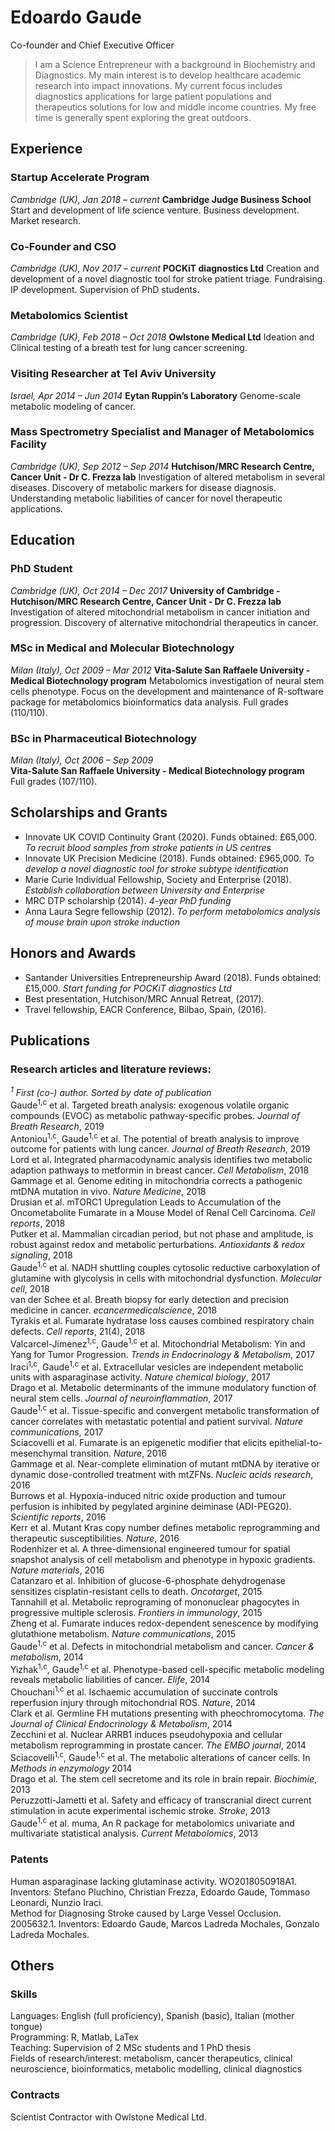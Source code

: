 # Edoardo Gaude

Co-founder and Chief Executive Officer

> I am a Science Entrepreneur with a background in Biochemistry and Diagnostics. My main interest is to develop healthcare academic research into impact innovations. My current focus includes diagnostics applications for large patient populations and therapeutics solutions for low and middle income countries. My free time is generally spent exploring the great outdoors.

## Experience

### Startup Accelerate Program

*Cambridge (UK), Jan 2018 – current*
**Cambridge Judge Business School**
Start and development of life science venture. Business development. Market research.

### Co-Founder and CSO

*Cambridge (UK), Nov 2017 – current*
**POCKiT diagnostics Ltd**
Creation and development of a novel diagnostic tool for stroke patient triage. Fundraising. IP development. Supervision of PhD students.

### Metabolomics Scientist

*Cambridge (UK), Feb 2018 – Oct 2018*
**Owlstone Medical Ltd**
Ideation and Clinical testing of a breath test for lung cancer screening.

### Visiting Researcher at Tel Aviv University

*Israel, Apr 2014 – Jun 2014*
**Eytan Ruppin’s Laboratory**
Genome-scale metabolic modeling of cancer.

### Mass Spectrometry Specialist and Manager of Metabolomics Facility

*Cambridge (UK), Sep 2012 – Sep 2014*
**Hutchison/MRC Research Centre, Cancer Unit - Dr C. Frezza lab**
Investigation of altered metabolism in several diseases. Discovery of metabolic markers for disease diagnosis. Understanding metabolic liabilities of cancer for novel therapeutic applications.

## Education

### PhD Student

*Cambridge (UK), Oct 2014 – Dec 2017*
**University of Cambridge - Hutchison/MRC Research Centre, Cancer Unit - Dr C. Frezza lab**
Investigation of altered mitochondrial metabolism in cancer initiation and progression. Discovery of alternative mitochondrial therapeutics in cancer.

### MSc in Medical and Molecular Biotechnology

*Milan (Italy), Oct 2009 – Mar 2012*
**Vita-Salute San Raffaele University - Medical Biotechnology program**
Metabolomics investigation of neural stem cells phenotype. Focus on the development and maintenance of R-software package for metabolomics bioinformatics data analysis.
Full grades (110/110).

### BSc in Pharmaceutical Biotechnology

*Milan (Italy), Oct 2006 – Sep 2009*\
**Vita-Salute San Raffaele University - Medical Biotechnology program**\
Full grades (107/110).

## Scholarships and Grants

* Innovate UK COVID Continuity Grant (2020). Funds obtained: £65,000. *To recruit blood samples from stroke patients in US centres*
* Innovate UK Precision Medicine (2018). Funds obtained: £965,000. *To develop a novel diagnostic tool for stroke subtype identification*
* Marie Curie Individual Fellowship, Society and Enterprise (2018). *Establish collaboration between University and Enterprise*
* MRC DTP scholarship (2014). *4-year PhD funding*
* Anna Laura Segre fellowship (2012). *To perform metabolomics analysis of mouse brain upon stroke induction*

## Honors and Awards

* Santander Universities Entrepreneurship Award (2018). Funds obtained: £15,000. *Start funding for POCKiT diagnostics Ltd*
* Best presentation, Hutchison/MRC Annual Retreat, (2017).
* Travel fellowship, EACR Conference, Bilbao, Spain, (2016).

## Publications

### Research articles and literature reviews:

*<sup>1</sup> First (co-) author. Sorted by date of publication*\
Gaude<sup>1,c</sup> et al. Targeted breath analysis: exogenous volatile organic compounds (EVOC) as metabolic pathway-specific probes. *Journal of Breath Research*, 2019\
Antoniou<sup>1,c</sup>, Gaude<sup>1,c</sup> et al. The potential of breath analysis to improve outcome for patients with lung cancer. *Journal of Breath Research*, 2019\
Lord et al. Integrated pharmacodynamic analysis identifies two metabolic adaption pathways to metformin in breast cancer. *Cell Metabolism*, 2018\
Gammage et al. Genome editing in mitochondria corrects a pathogenic mtDNA mutation in vivo. *Nature Medicine*, 2018\
Drusian et al. mTORC1 Upregulation Leads to Accumulation of the Oncometabolite Fumarate in a Mouse Model of Renal Cell Carcinoma. *Cell reports*, 2018\
Putker et al. Mammalian circadian period, but not phase and amplitude, is robust against redox and metabolic perturbations. *Antioxidants & redox signaling*, 2018\
Gaude<sup>1,c</sup> et al. NADH shuttling couples cytosolic reductive carboxylation of glutamine with glycolysis in cells with mitochondrial dysfunction. *Molecular cell*, 2018\
van der Schee et al. Breath biopsy for early detection and precision medicine in cancer. *ecancermedicalscience*, 2018\
Tyrakis et al. Fumarate hydratase loss causes combined respiratory chain defects. *Cell reports*, 21(4), 2018\
Valcarcel-Jimenez<sup>1,c</sup>,  Gaude<sup>1,c</sup> et al. Mitochondrial Metabolism: Yin and Yang for Tumor Progression. *Trends in Endocrinology & Metabolism*, 2017\
Iraci<sup>1,c</sup>, Gaude<sup>1,c</sup> et al. Extracellular vesicles are independent metabolic units with asparaginase activity. *Nature chemical biology*, 2017\
Drago et al. Metabolic determinants of the immune modulatory function of neural stem cells. *Journal of neuroinflammation*, 2017\
Gaude<sup>1,c</sup> et al. Tissue-specific and convergent metabolic transformation of cancer correlates with metastatic potential and patient survival. *Nature communications*, 2017\
Sciacovelli et al. Fumarate is an epigenetic modifier that elicits epithelial-to-mesenchymal transition. *Nature*, 2016\
Gammage et al. Near-complete elimination of mutant mtDNA by iterative or dynamic dose-controlled treatment with mtZFNs. *Nucleic acids research*, 2016\
Burrows et al. Hypoxia-induced nitric oxide production and tumour perfusion is inhibited by pegylated arginine deiminase (ADI-PEG20). *Scientific reports*, 2016\
Kerr et al. Mutant Kras copy number defines metabolic reprogramming and therapeutic susceptibilities. *Nature*, 2016\
Rodenhizer et al. A three-dimensional engineered tumour for spatial snapshot analysis of cell metabolism and phenotype in hypoxic gradients. *Nature materials*, 2016\
Catanzaro et al. Inhibition of glucose-6-phosphate dehydrogenase sensitizes cisplatin-resistant cells to death. *Oncotarget*, 2015\
Tannahill et al. Metabolic reprograming of mononuclear phagocytes in progressive multiple sclerosis. *Frontiers in immunology*, 2015\
Zheng et al. Fumarate induces redox-dependent senescence by modifying glutathione metabolism. *Nature communications*, 2015\
Gaude<sup>1,c</sup> et al. Defects in mitochondrial metabolism and cancer. *Cancer & metabolism*, 2014\
Yizhak<sup>1,c</sup>, Gaude<sup>1,c</sup> et al. Phenotype-based cell-specific metabolic modeling reveals metabolic liabilities of cancer. *Elife*, 2014\
Chouchani<sup>1,c</sup> et al. Ischaemic accumulation of succinate controls reperfusion injury through mitochondrial ROS. *Nature*, 2014\
Clark et al. Germline FH mutations presenting with pheochromocytoma. *The Journal of Clinical Endocrinology & Metabolism*, 2014\
Zecchini et al. Nuclear ARRB1 induces pseudohypoxia and cellular metabolism reprogramming in prostate cancer. *The EMBO journal*, 2014\
Sciacovelli<sup>1,c</sup>, Gaude<sup>1,c</sup> et al. The metabolic alterations of cancer cells. In *Methods in enzymology* 2014\
Drago et al. The stem cell secretome and its role in brain repair. *Biochimie*, 2013\
Peruzzotti-Jametti et al. Safety and efficacy of transcranial direct current stimulation in acute experimental ischemic stroke. *Stroke*, 2013\
Gaude<sup>1,c</sup> et al. muma, An R package for metabolomics univariate and multivariate statistical analysis. *Current Metabolomics*, 2013

### Patents

Human asparaginase lacking glutaminase activity. WO2018050918A1. Inventors: Stefano Pluchino, Christian Frezza, Edoardo Gaude, Tommaso Leonardi, Nunzio Iraci.\
Method for Diagnosing Stroke caused by Large Vessel Occlusion. 2005632.1. Inventors: Edoardo Gaude, Marcos Ladreda Mochales, Gonzalo Ladreda Mochales.

## Others

### Skills

Languages: English (full proficiency), Spanish (basic), Italian (mother tongue)\
Programming: R, Matlab, LaTex\
Teaching: Supervision of 2 MSc students and 1 PhD thesis\
Fields of research/interest: metabolism, cancer therapeutics, clinical neuroscience, bioinformatics, metabolic modelling, clinical diagnostics

### Contracts

Scientist Contractor with Owlstone Medical Ltd.
